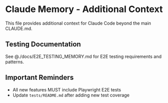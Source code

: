 # Claude Memory - Additional Context

This file provides additional context for Claude Code beyond the main CLAUDE.md.

## Testing Documentation

See @./docs/E2E_TESTING_MEMORY.md for E2E testing requirements and patterns.

## Important Reminders

- All new features MUST include Playwright E2E tests
- Update `tests/README.md` after adding new test coverage
